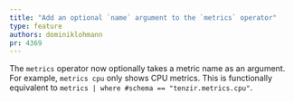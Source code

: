 ```yaml
---
title: "Add an optional `name` argument to the `metrics` operator"
type: feature
authors: dominiklohmann
pr: 4369
---
```


The `metrics` operator now optionally takes a metric name as an argument. For
example, `metrics cpu` only shows CPU metrics. This is functionally equivalent
to `metrics | where #schema == "tenzir.metrics.cpu"`.
